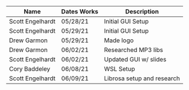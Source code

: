 |    Name          | Dates Works  |     Description               |
| ---------------  | -----------  | ---------------------------   |
| Scott Engelhardt | 05/28/21     | Initial GUI Setup             |
| Scott Engelhardt | 05/29/21     | Initial GUI Setup             |
| Drew Garmon      | 05/29/21     | Made logo                     |
| Drew Garmon      | 06/02/21     | Researched MP3 libs           |
| Scott Engelhardt | 06/02/21     | Updated GUI w/ slides         |
| Cory Baddeley    | 06/08/21     | WSL Setup                     |
| Scott Engelhardt | 06/09/21     | Librosa setup and research    |